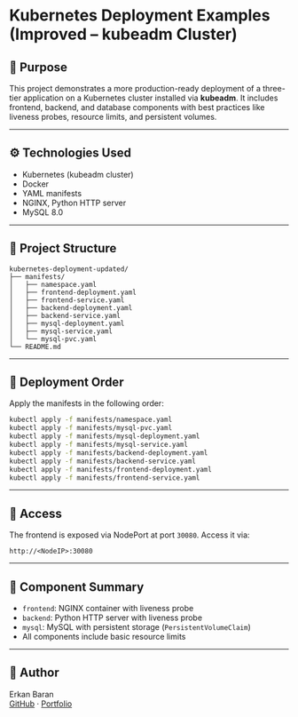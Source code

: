 # Kubernetes Deployment Examples (Improved – kubeadm Cluster)

## 📌 Purpose
This project demonstrates a more production-ready deployment of a three-tier application on a Kubernetes cluster installed via **kubeadm**. It includes frontend, backend, and database components with best practices like liveness probes, resource limits, and persistent volumes.

---

## ⚙️ Technologies Used

- Kubernetes (kubeadm cluster)
- Docker
- YAML manifests
- NGINX, Python HTTP server
- MySQL 8.0

---

## 📁 Project Structure

```
kubernetes-deployment-updated/
├── manifests/
│   ├── namespace.yaml
│   ├── frontend-deployment.yaml
│   ├── frontend-service.yaml
│   ├── backend-deployment.yaml
│   ├── backend-service.yaml
│   ├── mysql-deployment.yaml
│   ├── mysql-service.yaml
│   └── mysql-pvc.yaml
└── README.md
```

---

## 🚀 Deployment Order

Apply the manifests in the following order:

```bash
kubectl apply -f manifests/namespace.yaml
kubectl apply -f manifests/mysql-pvc.yaml
kubectl apply -f manifests/mysql-deployment.yaml
kubectl apply -f manifests/mysql-service.yaml
kubectl apply -f manifests/backend-deployment.yaml
kubectl apply -f manifests/backend-service.yaml
kubectl apply -f manifests/frontend-deployment.yaml
kubectl apply -f manifests/frontend-service.yaml
```

---

## 📡 Access

The frontend is exposed via NodePort at port `30080`. Access it via:

```
http://<NodeIP>:30080
```

---

## 🧩 Component Summary

- `frontend`: NGINX container with liveness probe
- `backend`: Python HTTP server with liveness probe
- `mysql`: MySQL with persistent storage (`PersistentVolumeClaim`)
- All components include basic resource limits

---

## 👤 Author

Erkan Baran  
[GitHub](https://github.com/ErkanBarann) · [Portfolio](https://www.erkanbaran.me)
